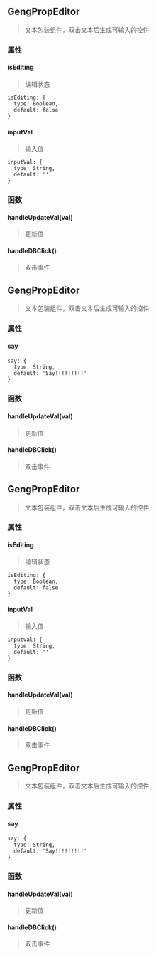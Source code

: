 ## GengPropEditor

> 文本包装组件，双击文本后生成可输入的控件

### 属性


#### isEditing

> 编辑状态

```shell
isEditing: {
  type: Boolean,
  default: false
}
```


#### inputVal

> 输入值

```shell
inputVal: {
  type: String,
  default: ''
}
```


### 函数


#### handleUpdateVal(val) 

> 更新值 


#### handleDBClick() 

> 双击事件 


## GengPropEditor

> 文本包装组件，双击文本后生成可输入的控件

### 属性


#### say

> 

```shell
say: {
  type: String,
  default: 'Say!!!!!!!!!'
}
```


### 函数


#### handleUpdateVal(val) 

> 更新值 


#### handleDBClick() 

> 双击事件 


## GengPropEditor

> 文本包装组件，双击文本后生成可输入的控件

### 属性


#### isEditing

> 编辑状态

```shell
isEditing: {
  type: Boolean,
  default: false
}
```


#### inputVal

> 输入值

```shell
inputVal: {
  type: String,
  default: ''
}
```


### 函数


#### handleUpdateVal(val) 

> 更新值 


#### handleDBClick() 

> 双击事件 


## GengPropEditor

> 文本包装组件，双击文本后生成可输入的控件

### 属性


#### say

> 

```shell
say: {
  type: String,
  default: 'Say!!!!!!!!!'
}
```


### 函数


#### handleUpdateVal(val) 

> 更新值 


#### handleDBClick() 

> 双击事件 


